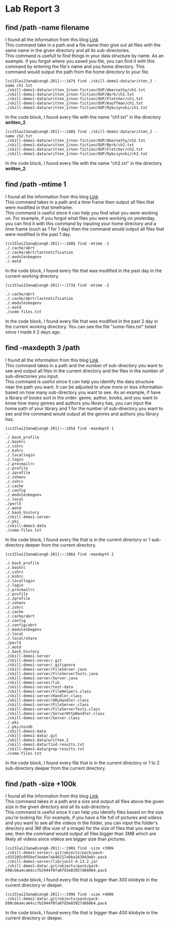# Lab Report 3
                 
## find /path -name filename                   
I found all the information from this blog [Link](https://www.stackscale.com/blog/find-command-linux/)                   
This command take in a path and a file name then give out all files with the same name in the given directory and all its sub-directories.             
This command is usefull to find things in your data structure by name. As an example. if you forgot where you saved you file, you can find it with this command by entering the file's name and you home directory. This command would output the path from the home directory to your file.               
```
[cs15lwi23anw@ieng6-201]:~:147$ find ./skill-demo1-data/written_2 -name ch1.txt
./skill-demo1-data/written_2/non-fiction/OUP/Abernathy/ch1.txt
./skill-demo1-data/written_2/non-fiction/OUP/Berk/ch1.txt
./skill-demo1-data/written_2/non-fiction/OUP/Fletcher/ch1.txt
./skill-demo1-data/written_2/non-fiction/OUP/Kauffman/ch1.txt
./skill-demo1-data/written_2/non-fiction/OUP/Rybczynski/ch1.txt
```
In the code block, I found every file with the name "ch1.txt" in the directory **written_2**.                 
```
[cs15lwi23anw@ieng6-201]:~:148$ find ./skill-demo1-data/written_2 -name ch2.txt
./skill-demo1-data/written_2/non-fiction/OUP/Abernathy/ch2.txt
./skill-demo1-data/written_2/non-fiction/OUP/Berk/ch2.txt
./skill-demo1-data/written_2/non-fiction/OUP/Fletcher/ch2.txt
./skill-demo1-data/written_2/non-fiction/OUP/Rybczynski/ch2.txt
```
In the code block, I found every file with the name "ch2.txt" in the directory **written_2**.                 
                                         
                                         
## find /path -mtime 1                            
I found all the information from this blog [Link](https://www.stackscale.com/blog/find-command-linux/)                  
This command takes in a path and a time frame then output all files that were modified in that timeframe.                      
This command is useful since it can help you find what you were working on. For example, if you forgot what files you were working on yesterday, you can find it with this command by inputing your home directory and a time frame (such as 1 for 1 day) then the command would output all files that were modified in the past 1 day.
```
[cs15lwi23anw@ieng6-201]:~:168$ find -mtime -1
./.cache/abrt
./.cache/abrt/lastnotification
./.modulesbegenv
./.motd
```
In the code block, I found every file that was modified in the past day in the current working directory.                 
```
[cs15lwi23anw@ieng6-201]:~:173$ find -mtime -2
.
./.cache/abrt
./.cache/abrt/lastnotification
./.modulesbegenv
./.motd
./some-files.txt
```
In the code block, I found every file that was modified in the past 2 day in the current working directory. You can see the file "some-files.txt" listed since I made it 2 days ago.               
                                                                          
                                                                          
## find -maxdepth 3 /path                                     
I found all the information from this blog [Link](https://www.stackscale.com/blog/find-command-linux/)                  
This command takes in a path and the number of sub-directory you want to see and output all files in the current directory and the files in the number of sub-directories you input.                  
This command is useful since it can help you identify the data structure near the path you want. It can be adjusted to show more or less information based on how many sub-directory you want to see. As an example, if have a library of books sort in the order: genre, author, books, and you want to know how many genres and authors you library has, you can input the home path of your library and 1 for the number of sub-directory you want to see and the command would output all the genres and authors you library has.                       
```
[cs15lwi23anw@ieng6-201]:~:185$ find -maxdepth 1
.
./.bash_profile
./.bashrc
./.cshrc
./.kshrc
./.locallogin
./.login
./.procmailrc
./.profile
./.zprofile
./.zshenv
./.zshrc
./.cache
./.config
./.modulesbegenv
./.local
./perl5
./.motd
./.bash_history
./skill-demo1-server
./.pki
./skill-demo1-data
./some-files.txt
```
In the code block, I found every file that is in the current directory or 1 sub-directory deeper from the current directory.                 
```
[cs15lwi23anw@ieng6-201]:~:186$ find -maxdepth 2
.
./.bash_profile
./.bashrc
./.cshrc
./.kshrc
./.locallogin
./.login
./.procmailrc
./.profile
./.zprofile
./.zshenv
./.zshrc
./.cache
./.cache/abrt
./.config
./.config/abrt
./.modulesbegenv
./.local
./.local/share
./perl5
./.motd
./.bash_history
./skill-demo1-server
./skill-demo1-server/.git
./skill-demo1-server/.gitignore
./skill-demo1-server/FileServer.java
./skill-demo1-server/FileServerTests.java
./skill-demo1-server/Server.java
./skill-demo1-server/lib
./skill-demo1-server/test-data
./skill-demo1-server/FileHelpers.class
./skill-demo1-server/Handler.class
./skill-demo1-server/URLHandler.class
./skill-demo1-server/FileServer.class
./skill-demo1-server/FileServerTests.class
./skill-demo1-server/ServerHttpHandler.class
./skill-demo1-server/Server.class
./.pki
./.pki/nssdb
./skill-demo1-data
./skill-demo1-data/.git
./skill-demo1-data/written_2
./skill-demo1-data/find-results.txt
./skill-demo1-data/grep-results.txt
./some-files.txt
```
In the code block, I found every file that is in the current directory or 1 to 2 sub-directory deeper from the current directory.          
                                                
                                                
## find /path -size +100k                                    
I found all the information from this blog [Link](https://www.stackscale.com/blog/find-command-linux/)                  
This command takes in a path and a size and output all files above the given size in the given directory and all its sub-directory.              
This command is useful since it can help you identify files based on the size you're looking for. For example, if you have a file full of pictures and videos and you want to see all the videos in the folder, you can input the folder's directory and 3M (the size of a image) for the size of files that you want to see, then the command would output all files bigger than 3MB which are likely all videos since videos are bigger size than pictures.                   
```
[cs15lwi23anw@ieng6-201]:~:198$ find -size +300k
./skill-demo1-server/.git/objects/pack/pack-cd15105c095bef3eabe7ab46217abba163043e6c.pack
./skill-demo1-server/lib/junit-4.13.2.jar
./skill-demo1-data/.git/objects/pack/pack-b98cb6a4ca64cc7b2944f0fa07d3e03927d66064.pack
```
In the code block, I found every file that is bigger than 300 kilobyte in the current directory or deeper.          
```
[cs15lwi23anw@ieng6-201]:~:199$ find -size +400k
./skill-demo1-data/.git/objects/pack/pack-b98cb6a4ca64cc7b2944f0fa07d3e03927d66064.pack
```
In the code block, I found every file that is bigger than 400 kilobyte in the current directory or deeper.  

